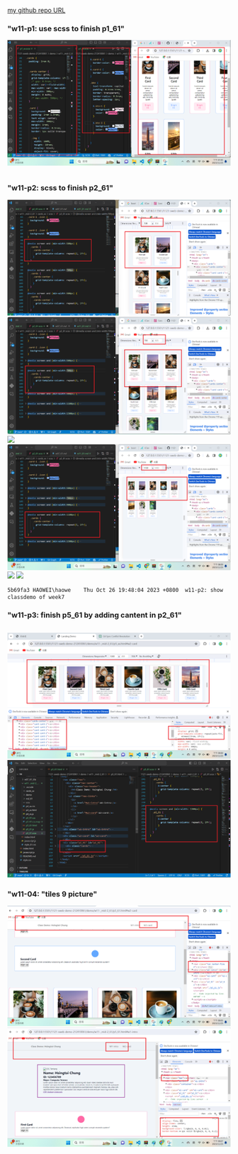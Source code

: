 [my github repo URL]('https://github.com/haowei212410061/1121-sweb-demo-212410061')

### "w11-p1: use scss to finish p1_61"
![](w11-p1.png)

```

```
### "w11-p2: scss to finish p2_61"
![](w11-p2-1.png)
![](w11-p2-2.png)
![](w11-p2-3png)
![](w11-p2-4.png)
![](w11-p2-5png)
![](w11-p2-6.png)
```
5b69fa3 HAOWEI\haowe    Thu Oct 26 19:48:04 2023 +0800  w11-p2: show classdemo of week7
```

### "w11-p3: finish p5_61 by adding cantent in p2_61"

```

```
![](w11-p3-1.png)
![](w11-p3-2.png)


### "w11-04: "tiles 9 picture"
![](w11-p4-1.png)
![](w11-p4-2.png)

